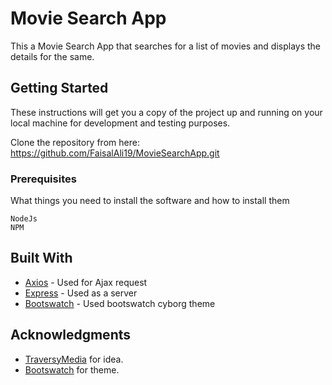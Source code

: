 # Movie Search App

This a Movie Search App that searches for a list of movies and displays the details for the same.

## Getting Started

These instructions will get you a copy of the project up and running on your local machine for development and testing purposes.

Clone the repository from here: https://github.com/FaisalAli19/MovieSearchApp.git

### Prerequisites

What things you need to install the software and how to install them

```
NodeJs
NPM
```

## Built With

* [Axios](https://github.com/mzabriskie/axios) - Used for Ajax request
* [Express](https://expressjs.com/) - Used as a server
* [Bootswatch](https://bootswatch.com/) - Used bootswatch cyborg theme

## Acknowledgments

* [TraversyMedia](http://www.traversymedia.com/) for idea.
* [Bootswatch](https://bootswatch.com/) for theme.
